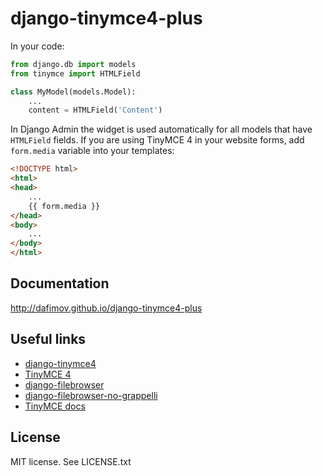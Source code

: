 # django-tinymce4-plus

In your code:

```python
from django.db import models
from tinymce import HTMLField

class MyModel(models.Model):
    ...
    content = HTMLField('Content')
```

In Django Admin the widget is used automatically for all models that have `HTMLField` fields. If you are using TinyMCE 4 in your website forms, add `form.media` variable into your templates:

```html
<!DOCTYPE html>
<html>
<head>
    ...
    {{ form.media }}
</head>
<body>
    ...
</body>
</html>
```

## Documentation

http://dafimov.github.io/django-tinymce4-plus

## Useful links

- [django-tinymce4](https://github.com/dani0805/django-tinymce4)
- [TinyMCE 4](https://www.tinymce.com/)
- [django-filebrowser](https://github.com/sehmaschine/django-filebrowser)
- [django-filebrowser-no-grappelli](https://github.com/smacker/django-filebrowser-no-grappelli)
- [TinyMCE docs](https://www.tinymce.com/docs/)

## License

MIT license. See LICENSE.txt
